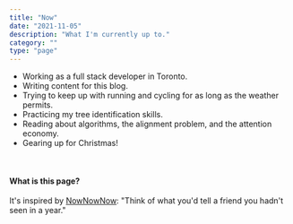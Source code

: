 ```yaml
---
title: "Now"
date: "2021-11-05"
description: "What I'm currently up to."
category: ""
type: "page"
---
```


- Working as a full stack developer in Toronto.
- Writing content for this blog.
- Trying to keep up with running and cycling for as long as the weather permits.
- Practicing my tree identification skills.
- Reading about algorithms, the alignment problem, and the attention economy.
- Gearing up for Christmas!

&nbsp;

#### What is this page?

It's inspired by [NowNowNow](https://nownownow.com/about): "Think of what you'd tell a friend you hadn't seen in a year."
